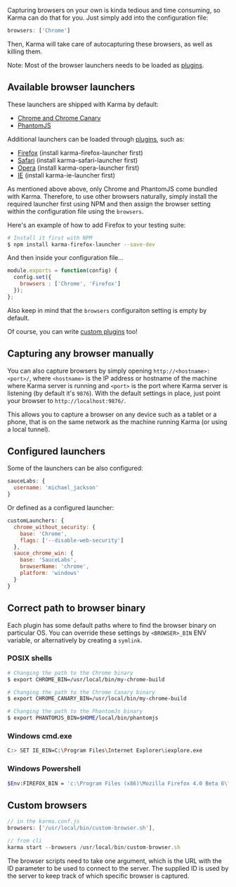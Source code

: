 Capturing browsers on your own is kinda tedious and time consuming,
so Karma can do that for you. Just simply add into the configuration file:

```javascript
browsers: ['Chrome']
```

Then, Karma will take care of autocapturing these browsers, as well as killing them.

Note: Most of the browser launchers needs to be loaded as [plugins].

## Available browser launchers
These launchers are shipped with Karma by default:
- [Chrome and Chrome Canary]
- [PhantomJS]

Additional launchers can be loaded through [plugins], such as:
- [Firefox] (install karma-firefox-launcher first)
- [Safari] (install karma-safari-launcher first)
- [Opera] (install karma-opera-launcher first)
- [IE] (install karma-ie-launcher first)

As mentioned above above, only Chrome and PhantomJS come bundled with Karma. Therefore, to use other browsers naturally,
simply install the required launcher first using NPM and then assign the browser setting within the configuration file using the `browsers`.

Here's an example of how to add Firefox to your testing suite:

```bash
# Install it first with NPM
$ npm install karma-firefox-launcher --save-dev
```

And then inside your configuration file...

```javascript
module.exports = function(config) {
  config.set({
    browsers : ['Chrome', 'Firefox']
  });
};
```

Also keep in mind that the `browsers` configuraiton setting is empty by default.

Of course, you can write [custom plugins] too!

## Capturing any browser manually

You can also capture browsers by simply opening `http://<hostname>:<port>/`, where `<hostname>` is the IP address or hostname of the machine where Karma server is running and `<port>` is the port where Karma server is listening (by default it's `9876`). With the default settings in place, just point your browser to `http://localhost:9876/`.

This allows you to capture a browser on any device such as a tablet or a phone, that is on the same network as the machine running Karma (or using a local tunnel).


## Configured launchers
Some of the launchers can be also configured:

```javascript
sauceLabs: {
  username: 'michael_jackson'
}
```

Or defined as a configured launcher:

```javascript
customLaunchers: {
  chrome_without_security: {
    base: 'Chrome',
    flags: ['--disable-web-security']
  },
  sauce_chrome_win: {
    base: 'SauceLabs',
    browserName: 'chrome',
    platform: 'windows'
  }
}
```


## Correct path to browser binary
Each plugin has some default paths where to find the browser binary on particular OS.
You can override these settings by `<BROWSER>_BIN` ENV variable, or alternatively by creating a `symlink`.

### POSIX shells
```bash
# Changing the path to the Chrome binary
$ export CHROME_BIN=/usr/local/bin/my-chrome-build

# Changing the path to the Chrome Canary binary
$ export CHROME_CANARY_BIN=/usr/local/bin/my-chrome-build

# Changing the path to the PhantomJs binary
$ export PHANTOMJS_BIN=$HOME/local/bin/phantomjs
```

### Windows cmd.exe
```bash
C:> SET IE_BIN=C:\Program Files\Internet Explorer\iexplore.exe
```

### Windows Powershell
```bash
$Env:FIREFOX_BIN = 'c:\Program Files (x86)\Mozilla Firefox 4.0 Beta 6\firefox.exe'
```

## Custom browsers
```javascript
// in the karma.conf.js
browsers: ['/usr/local/bin/custom-browser.sh'],

// from cli
karma start --browsers /usr/local/bin/custom-browser.sh
```
The browser scripts need to take one argument, which is the URL with the ID
parameter to be used to connect to the server. The supplied ID is used
by the server to keep track of which specific browser is captured.



[Chrome and Chrome Canary]: https://github.com/karma-runner/karma-chrome-launcher
[PhantomJS]: https://github.com/karma-runner/karma-phantomjs-launcher
[Firefox]: https://github.com/karma-runner/karma-firefox-launcher
[Safari]: https://github.com/karma-runner/karma-safari-launcher
[IE]: https://github.com/karma-runner/karma-ie-launcher
[Opera]: https://github.com/karma-runner/karma-opera-launcher
[SauceLabs]: https://github.com/karma-runner/karma-sauce-launcher
[custom plugins]: ../dev/plugins.html
[plugins]: plugins.html
